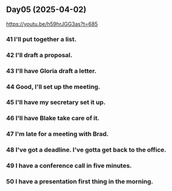 ## Day05 (2025-04-02)
https://youtu.be/h59hrJGG3as?t=685


### 41 I'll put together a list.

### 42 I'll draft a proposal.

### 43 I'll have Gloria draft a letter.

### 44 Good, I'll set up the meeting.

### 45 I'll have my secretary set it up.

### 46 I'll have Blake take care of it.

### 47 I'm late for a meeting with Brad.

### 48 I've got a deadline. I've gotta get back to the office.

### 49 I have a conference call in five minutes.

### 50 I have a presentation first thing in the morning.